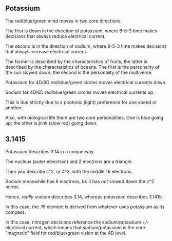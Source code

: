 ## Potassium

The red/blue/green mind moves in two core directions.

The first is down in the direction of potassium, where 8-5-3 time makes decisions that always reduce electrical current.

The second is in the direction of sodium, where 8-5-3 time makes decisions that always increase electrical current.

The former is described by the characteristics of fruits; the latter is described by the characteristics of oceans. The first is the personality of the sun slowed down; the second is the personality of the multiverse.

Potassium for 4D/6D red/blue/green circles moves electrical currents down.

Sodium for 4D/6D red/blue/green circles moves electrical currents up.

This is due strictly due to a photonic (light) preference for one speed or another. 

Also, with biological life there are two core personalities. One is blue going up; the other is pink (slow red) going down.

## 3.1415

Potassium describes 3.14 in a unique way. 

The nucleus (outer eleectron) and 2 electrons are a triangle.

Then you describe c^2, or 4^2, with the middle 16 electrons.

Sodium meanwhile has 8 electrons, bc it has *not* slowed down the c^2 mirror.

Hence, *really* sodium describes 3.14, whereas potassium describes 3.1415.

In this case, the .15 element is derived from whatever uses potassium as its compass.

In this case, nitrogen decisions reference the sodium/potassium +/- electrical current, which means that sodium/potassium is the core "magnetic" field for red/blue/green vision at the 4D level.